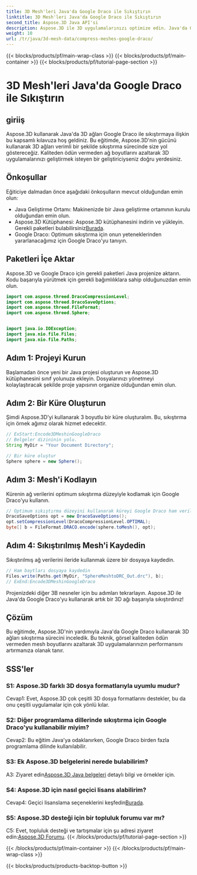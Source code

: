 ```yaml
---
title: 3D Mesh'leri Java'da Google Draco ile Sıkıştırın
linktitle: 3D Mesh'leri Java'da Google Draco ile Sıkıştırın
second_title: Aspose.3D Java API'si
description: Aspose.3D ile 3D uygulamalarınızı optimize edin. Java'da Google Draco kullanarak ağları nasıl sıkıştıracağınızı öğrenin. Verimli 3D geliştirme için adım adım kılavuzumuzu izleyin.
weight: 10
url: /tr/java/3d-mesh-data/compress-meshes-google-draco/
---
```


{{< blocks/products/pf/main-wrap-class >}}
{{< blocks/products/pf/main-container >}}
{{< blocks/products/pf/tutorial-page-section >}}

# 3D Mesh'leri Java'da Google Draco ile Sıkıştırın

## giriiş

Aspose.3D kullanarak Java'da 3D ağları Google Draco ile sıkıştırmaya ilişkin bu kapsamlı kılavuza hoş geldiniz. Bu eğitimde, Aspose.3D'nin gücünü kullanarak 3D ağları verimli bir şekilde sıkıştırma sürecinde size yol göstereceğiz. Kaliteden ödün vermeden ağ boyutlarını azaltarak 3D uygulamalarınızı geliştirmek isteyen bir geliştiriciyseniz doğru yerdesiniz.

## Önkoşullar

Eğiticiye dalmadan önce aşağıdaki önkoşulların mevcut olduğundan emin olun:

- Java Geliştirme Ortamı: Makinenizde bir Java geliştirme ortamının kurulu olduğundan emin olun.
-  Aspose.3D Kütüphanesi: Aspose.3D kütüphanesini indirin ve yükleyin. Gerekli paketleri bulabilirsiniz[Burada](https://releases.aspose.com/3d/java/).
- Google Draco: Optimum sıkıştırma için onun yeteneklerinden yararlanacağımız için Google Draco'yu tanıyın.

## Paketleri İçe Aktar

Aspose.3D ve Google Draco için gerekli paketleri Java projenize aktarın. Kodu başarıyla yürütmek için gerekli bağımlılıklara sahip olduğunuzdan emin olun.

```java
import com.aspose.threed.DracoCompressionLevel;
import com.aspose.threed.DracoSaveOptions;
import com.aspose.threed.FileFormat;
import com.aspose.threed.Sphere;


import java.io.IOException;
import java.nio.file.Files;
import java.nio.file.Paths;
```

## Adım 1: Projeyi Kurun

Başlamadan önce yeni bir Java projesi oluşturun ve Aspose.3D kütüphanesini sınıf yolunuza ekleyin. Dosyalarınızı yönetmeyi kolaylaştıracak şekilde proje yapısının organize olduğundan emin olun.

## Adım 2: Bir Küre Oluşturun

Şimdi Aspose.3D'yi kullanarak 3 boyutlu bir küre oluşturalım. Bu, sıkıştırma için örnek ağımız olarak hizmet edecektir.

```java
// ExStart:Encode3DMeshinGoogleDraco
// Belgeler dizininin yolu.
String MyDir = "Your Document Directory";

// Bir küre oluştur
Sphere sphere = new Sphere();
```

## Adım 3: Mesh'i Kodlayın

Kürenin ağ verilerini optimum sıkıştırma düzeyiyle kodlamak için Google Draco'yu kullanın.

```java
// Optimum sıkıştırma düzeyini kullanarak küreyi Google Draco ham verilerine kodlayın.
DracoSaveOptions opt = new DracoSaveOptions();
opt.setCompressionLevel(DracoCompressionLevel.OPTIMAL);
byte[] b = FileFormat.DRACO.encode(sphere.toMesh(), opt);
```

## Adım 4: Sıkıştırılmış Mesh'i Kaydedin

Sıkıştırılmış ağ verilerini ileride kullanmak üzere bir dosyaya kaydedin.

```java
// Ham baytları dosyaya kaydedin
Files.write(Paths.get(MyDir, "SphereMeshtoDRC_Out.drc"), b);
// ExEnd:Encode3DMeshinGoogleDraco
```

Projenizdeki diğer 3B nesneler için bu adımları tekrarlayın. Aspose.3D ile Java'da Google Draco'yu kullanarak artık bir 3D ağı başarıyla sıkıştırdınız!

## Çözüm

Bu eğitimde, Aspose.3D'nin yardımıyla Java'da Google Draco kullanarak 3D ağları sıkıştırma sürecini inceledik. Bu teknik, görsel kaliteden ödün vermeden mesh boyutlarını azaltarak 3D uygulamalarınızın performansını artırmanıza olanak tanır.

## SSS'ler

### S1: Aspose.3D farklı 3D dosya formatlarıyla uyumlu mudur?

Cevap1: Evet, Aspose.3D çok çeşitli 3D dosya formatlarını destekler, bu da onu çeşitli uygulamalar için çok yönlü kılar.

### S2: Diğer programlama dillerinde sıkıştırma için Google Draco'yu kullanabilir miyim?

Cevap2: Bu eğitim Java'ya odaklanırken, Google Draco birden fazla programlama dilinde kullanılabilir.

### S3: Ek Aspose.3D belgelerini nerede bulabilirim?

 A3: Ziyaret edin[Aspose.3D Java belgeleri](https://reference.aspose.com/3d/java/) detaylı bilgi ve örnekler için.

### S4: Aspose.3D için nasıl geçici lisans alabilirim?

 Cevap4: Geçici lisanslama seçeneklerini keşfedin[Burada](https://purchase.aspose.com/temporary-license/).

### S5: Aspose.3D desteği için bir topluluk forumu var mı?

 C5: Evet, topluluk desteği ve tartışmalar için şu adresi ziyaret edin:[Aspose.3D Forumu](https://forum.aspose.com/c/3d/18).
{{< /blocks/products/pf/tutorial-page-section >}}

{{< /blocks/products/pf/main-container >}}
{{< /blocks/products/pf/main-wrap-class >}}

{{< blocks/products/products-backtop-button >}}
